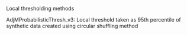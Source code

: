 Local thresholding methods 

AdjMProbabilisticThresh_v3: Local threshold taken as 95th percentile of synthetic data created using circular shuffling method
